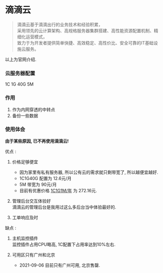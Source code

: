 # 滴滴云

> 滴滴云基于滴滴出行的业务技术和经验积累，  
> 采用领先的云计算架构、高规格服务器集群搭建、高性能资源配置机制、精细化运营模式，  
> 致力于为开发者提供简单快捷、高效稳定、高性价比、安全可靠的IT基础设施云服务。

以上为官网介绍.

### 云服务器配置

1C 1G 40G 5M

### 作用

1. 作为内网穿透的中转点
2. 备份一些数据

### 使用体会

**由于某些原因, 已不再使用滴滴云!**

优点 :

1. 价格足够便宜  
   - 因为家里有私有服务器, 所以公有云的需求就只剩带宽了, 所以越便宜越好.  
   - 1C1G40G 配置为 12.6元/月
   - 5M 带宽为 90元/月
   - 目前有优惠价格 [1C1G1M/年](https://www.didiyun.com/activity.html?invite=2cMQdd7bDmo#annually) 为 272.16元.

2. 管理后台交互体验好  
   滴滴云的管理后台是我用过这么多后台当中体验最好的.  

3. 工单响应及时

缺点 :

1. 主机监控插件  
   监控插件占用CPU略高, 1C配置下占用率达到10%左右.  

2. 可用区只有广州和北京  
   * 2021-09-06 目前只有广州可用, 北京售罄.
